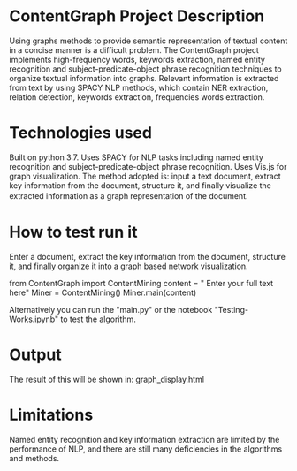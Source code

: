 # ContentGraph Project Description


Using graphs methods to provide semantic representation of textual content in a concise manner is a difficult problem. The ContentGraph project implements high-frequency words, keywords extraction, named entity recognition and subject-predicate-object phrase recognition techniques to organize textual information into graphs. Relevant information is extracted from text by using SPACY NLP methods, which contain NER extraction, relation detection, keywords extraction, frequencies words extraction.



# Technologies used


Built on python 3.7. Uses SPACY for NLP tasks including named entity recognition and subject-predicate-object phrase recognition. Uses Vis.js for graph visualization. The method adopted is: input a text document, extract key information from the document, structure it, and finally visualize the extracted information as a graph representation of the document.　


# How to test run it

Enter a document, extract the key information from the document, structure it, and finally organize it into a graph based network visualization.

from ContentGraph import ContentMining
content = " Enter your full text here"
Miner = ContentMining()
Miner.main(content)

Alternatively you can run the "main.py" or the notebook "Testing-Works.ipynb" to test the algorithm.


# Output

The result of this will be shown in: graph_display.html


# Limitations

Named entity recognition and key information extraction are limited by the performance of NLP, and there are still many deficiencies in the algorithms and methods.
